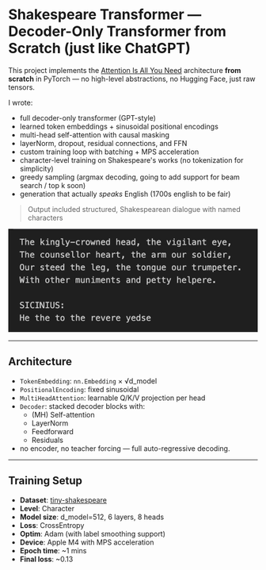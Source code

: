 # Shakespeare Transformer — Decoder-Only Transformer from Scratch (just like ChatGPT)

This project implements the [Attention Is All You Need](https://arxiv.org/abs/1706.03762) architecture **from scratch** in PyTorch — no high-level abstractions, no Hugging Face, just raw tensors.

I wrote:
- full decoder-only transformer (GPT-style)
- learned token embeddings + sinusoidal positional encodings
- multi-head self-attention with causal masking
- layerNorm, dropout, residual connections, and FFN
- custom training loop with batching + MPS acceleration
- character-level training on Shakespeare's works (no tokenization for simplicity)
- greedy sampling (argmax decoding, going to add support for beam search / top k soon)
- generation that actually *speaks* English (1700s english to be fair)

> Output included structured, Shakespearean dialogue with named characters

![Result after ~2 min of training](./result.png)

---

## Architecture

- `TokenEmbedding`: `nn.Embedding` × √d_model
- `PositionalEncoding`: fixed sinusoidal
- `MultiHeadAttention`: learnable Q/K/V projection per head
- `Decoder`: stacked decoder blocks with:
  - (MH) Self-attention
  - LayerNorm
  - Feedforward
  - Residuals
- no encoder, no teacher forcing — full auto-regressive decoding.

---

## Training Setup

- **Dataset**: [tiny-shakespeare](https://github.com/karpathy/char-rnn/blob/master/data/tinyshakespeare/input.txt)  
- **Level**: Character  
- **Model size**: d_model=512, 6 layers, 8 heads  
- **Loss**: CrossEntropy  
- **Optim**: Adam (with label smoothing support)  
- **Device**: Apple M4 with MPS acceleration  
- **Epoch time**: ~1 mins  
- **Final loss**: ~0.13
